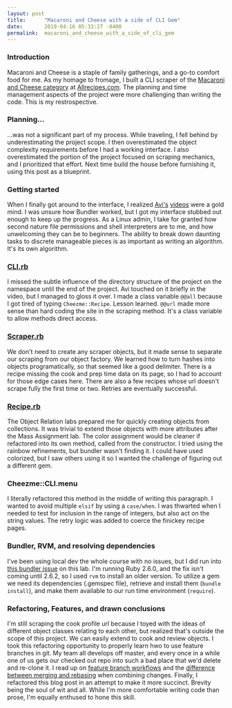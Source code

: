 ```yaml
---
layout: post
title:      "Macaroni and Cheese with a side of CLI Gem"
date:       2019-04-16 05:33:27 -0400
permalink:  macaroni_and_cheese_with_a_side_of_cli_gem
---
```


### Introduction
Macaroni and Cheese is a staple of family gatherings, and a go-to comfort food for me. As my homage to fromage, I built a CLI scraper of the [Macaroni and Cheese category](https://allrecipes.com/recipes/509/main-dish/pasta/macaroni-and-cheese/) at [Allrecipes.com](http://allrecipes.com). The planning and time management aspects of the project were more challenging than writing the code. This is my restrospective.

### Planning...
...was not a significant part of my process.  While traveling, I fell behind by underestimating the project scope. I then overestimated the object complexity requirements before I had a working interface. I also overestimated the portion of the project focused on scraping mechanics, and I prioritized that effort. Next time build the house before furnishing it, using this post as a blueprint.

### Getting started
When I finally got around to the interface, I realized [Avi's](https://www.youtube.com/watch?v=_lDExWIhYKI) [videos](https://www.youtube.com/watch?v=Y5X6NRQi0bU) were a gold mind. I was unsure how Bundler worked, but I got my interface stubbed out enough to keep up the progress. As a Linux admin, I take for granted how second nature file permissions and shell interpreters are to me, and how unwelcoming they can be to beginners. The ability to break down daunting tasks to discrete manageable pieces is as important as writing an algorithm. It's its own algorithm.

### [CLI.rb](https://github.com/big32mike/cheezme/blob/master/lib/cheezme/cli.rb)
I missed the subtle influence of the directory structure of the project on the namespace until the end of the project. Avi touched on it briefly in the video, but I managed to gloss it over.  I made a class variable `@@all` because I got tired of typing `Cheezme::Recipe`. Lesson learned. `@@url` made more sense than hard coding the site in the scraping method. It's a class variable to allow methods direct access.

### [Scraper.rb](https://github.com/big32mike/cheezme/blob/master/lib/cheezme/scraper.rb)
We don't need to create any scraper objects, but it made sense to separate our scraping from our object factory. We learned how to turn hashes into objects programatically, so that seemed like a good delimiter.  There is a recipe missing the cook and prep time data on its page, so I had to account for those edge cases here. There are also a few recipes whose url doesn't scrape fully the first time or two. Retries are eventually successful.

### [Recipe.rb](https://github.com/big32mike/cheezme/blob/master/lib/cheezme/recipe.rb)
The Object Relation labs prepared me for quickly creating objects from collections. It was trivial to extend those objects with more attributes after the Mass Assignment lab. The color assignment would be cleaner if refactored into its own method, called from the constructor. I tried using the rainbow refinements, but bundler wasn't finding it. I could have used colorized, but I saw others using it so I wanted the challenge of figuring out a different gem.

### Cheezme::CLI.menu
I literally refactored this method in the middle of writing this paragraph. I wanted to avoid multiple `elsif` by using a `case/when`. I was thwarted when I needed to test for inclusion in the range of integers, but also act on the string values. The retry logic was added to coerce the finickey recipe pages. 

### Bundler, RVM, and resolving dependencies
I've been using local dev the whole course with no issues, but I did run into [this bundler issue](https://github.com/bundler/bundler/issues/6937) on this lab. I'm running Ruby 2.6.0, and the fix isn't coming until 2.6.2, so I used `rvm` to install an older version. To utilize a gem we need its dependencies (.gemspec file), retrieve and install them (`bundle install`), and make them available to our run time environment (`require`).

### Refactoring, Features, and drawn conclusions
I'm still scraping the cook profile url  because I toyed with the ideas of different object classes relating to each other, but realized that's outside the scope of this project. We can easily extend to cook and review objects.  I took this refactoring opportunity to properly learn hwo to use feature branches in git. My team all develops off master, and every once in a while one of us gets our checked out repo into such a bad place that we'd delete and re-clone it. I read up on [feature branch workflows](https://www.atlassian.com/git/tutorials/comparing-workflows/feature-branch-workflow) and the [difference between merging and rebasing](https://www.atlassian.com/git/tutorials/merging-vs-rebasing) when combining changes. Finally, I refactored this blog post in an attempt to make it more succinct. Brevity being the soul of wit and all. While I'm more comfortable writing code than prose, I'm equally enthused to hone this skill.
